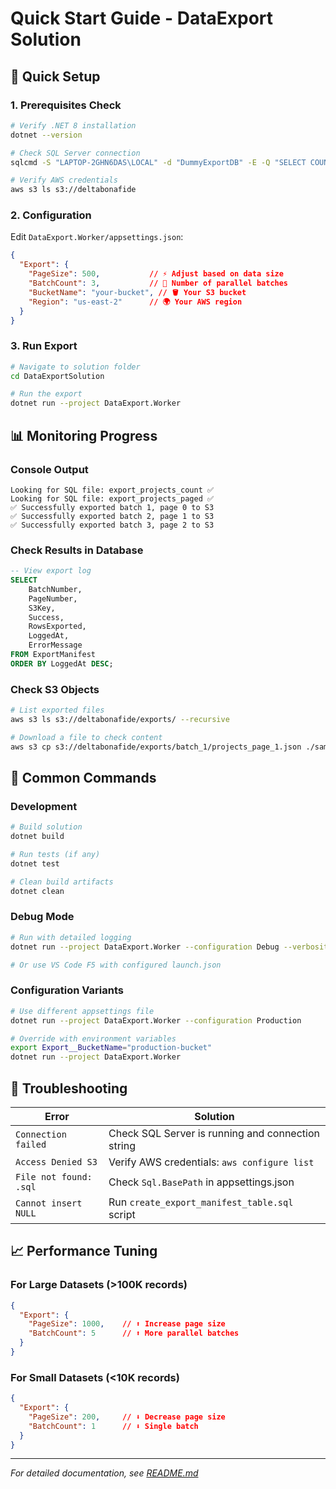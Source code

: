 # Quick Start Guide - DataExport Solution

## 🚀 Quick Setup

### 1. Prerequisites Check
```bash
# Verify .NET 8 installation
dotnet --version

# Check SQL Server connection
sqlcmd -S "LAPTOP-2GHN6DAS\LOCAL" -d "DummyExportDB" -E -Q "SELECT COUNT(*) FROM Project"

# Verify AWS credentials
aws s3 ls s3://deltabonafide
```

### 2. Configuration
Edit `DataExport.Worker/appsettings.json`:
```json
{
  "Export": {
    "PageSize": 500,           // ⚡ Adjust based on data size
    "BatchCount": 3,           // 🔢 Number of parallel batches
    "BucketName": "your-bucket", // 🪣 Your S3 bucket
    "Region": "us-east-2"      // 🌍 Your AWS region
  }
}
```

### 3. Run Export
```bash
# Navigate to solution folder
cd DataExportSolution

# Run the export
dotnet run --project DataExport.Worker
```

## 📊 Monitoring Progress

### Console Output
```
Looking for SQL file: export_projects_count ✅
Looking for SQL file: export_projects_paged ✅
✅ Successfully exported batch 1, page 0 to S3
✅ Successfully exported batch 2, page 1 to S3
✅ Successfully exported batch 3, page 2 to S3
```

### Check Results in Database
```sql
-- View export log
SELECT 
    BatchNumber,
    PageNumber, 
    S3Key,
    Success,
    RowsExported,
    LoggedAt,
    ErrorMessage
FROM ExportManifest 
ORDER BY LoggedAt DESC;
```

### Check S3 Objects
```bash
# List exported files
aws s3 ls s3://deltabonafide/exports/ --recursive

# Download a file to check content
aws s3 cp s3://deltabonafide/exports/batch_1/projects_page_1.json ./sample.json
```

## 🔧 Common Commands

### Development
```bash
# Build solution
dotnet build

# Run tests (if any)
dotnet test

# Clean build artifacts
dotnet clean
```

### Debug Mode
```bash
# Run with detailed logging
dotnet run --project DataExport.Worker --configuration Debug --verbosity detailed

# Or use VS Code F5 with configured launch.json
```

### Configuration Variants
```bash
# Use different appsettings file
dotnet run --project DataExport.Worker --configuration Production

# Override with environment variables
export Export__BucketName="production-bucket"
dotnet run --project DataExport.Worker
```

## 🚨 Troubleshooting

| Error | Solution |
|-------|----------|
| `Connection failed` | Check SQL Server is running and connection string |
| `Access Denied S3` | Verify AWS credentials: `aws configure list` |
| `File not found: .sql` | Check `Sql.BasePath` in appsettings.json |
| `Cannot insert NULL` | Run `create_export_manifest_table.sql` script |

## 📈 Performance Tuning

### For Large Datasets (>100K records)
```json
{
  "Export": {
    "PageSize": 1000,    // ⬆️ Increase page size
    "BatchCount": 5      // ⬆️ More parallel batches
  }
}
```

### For Small Datasets (<10K records)
```json
{
  "Export": {
    "PageSize": 200,     // ⬇️ Decrease page size  
    "BatchCount": 1      // ⬇️ Single batch
  }
}
```

---
*For detailed documentation, see [README.md](README.md)*
